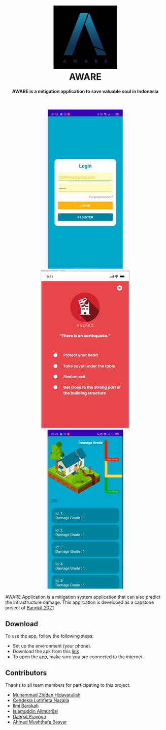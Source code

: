 <h1 align="center">
  <br>
  <img src="https://github.com/adh182/B21-CAP0155_Capstone_Project/blob/master/.idea/logo.jpeg?raw=true" alt="Aware" width="200">
  <br>
  AWARE
  <br>
</h1>
<h4 align="center">AWARE is a mitigation application to save valuable soul in Indonesia</h4>
<br>
<p align="center">
<img src="https://github.com/adh182/B21-CAP0155_Capstone_Project/blob/master/.idea/login.jpeg?raw=true" alt="login" height="500"> <img src="https://github.com/adh182/B21-CAP0155_Capstone_Project/blob/master/.idea/warning.jpeg?raw=true" alt="warning" height="500"> <img src="https://github.com/adh182/B21-CAP0155_Capstone_Project/blob/master/.idea/damage.jpg?raw=true" alt="damage" height="500"> 
</p>


<p>AWARE Application is a mitigation system application that can also predict the infrastructure damage. This application is developed as a capstone project of <a href="https://grow.google/intl/id_id/bangkit/">Bangkit 2021</a></p>

## Download
<p> To use the app, follow the following steps: </p>
<ul>
  <li>Set up the environment (your phone).</li>
  <li>Download the apk from this <a href="https://drive.google.com/drive/folders/1tVkk6oe2SxPX-ZqrlmoVzGajEm19YmDnABCDEF">link</a></li>
  <li>To open the app, make sure you are connected to the internet.</li>
</ul>

## Contributors
<p>Thanks to all team members for participating to this project.</p>
<ul>
  <li><a href="https://github.com/muhziddan">Muhammad Ziddan Hidayatullah</li>
  <li><a href="https://github.com/cendekialnazalia">Cendekia Luthfieta Nazalia</li>
  <li><a href="https://github.com/ilmibarokah">Ilmi Barokah</li>
  <li><a href="https://github.com/adh182">Islamuddin Alimurrijal</li>
  <li><a href="https://github.com/daegalp">Daegal Prayoga</li>
  <li><a href="https://github.com/ambasyar">Ahmad Mushthafa Basyar</li>
</ul>
